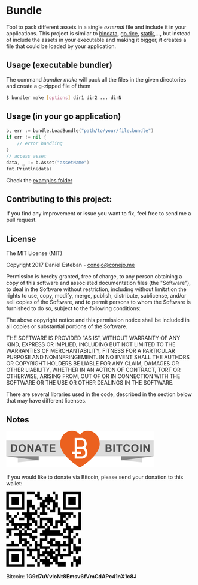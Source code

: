 Bundle
======
Tool to pack different assets in a single *external* file and include it in your applications. This project is similar to [bindata](https://github.com/jteeuwen/go-bindata), [go.rice](https://github.com/GeertJohan/go.rice), [statik](https://github.com/rakyll/statik),..., but instead of include the assets in your executable and making it bigger, it creates a file that could be loaded by your application. 

## Usage (executable bundler)

The command *bundler make* will pack all the files in the given directories and create a g-zipped file of them
```bash
$ bundler make [options] dir1 dir2 ... dirN
``` 

## Usage (in your go application)

```go
b, err := bundle.LoadBundle("path/to/your/file.bundle")
if err != nil {
    // error handling
}
// access asset
data, _ := b.Asset("assetName")
fmt.Println(data)
```

Check the [examples folder](https://github.com/conejoninja/bundle/tree/master/examples)


## Contributing to this project:

If you find any improvement or issue you want to fix, feel free to send me a pull request.

## License

The MIT License (MIT)

Copyright 2017 Daniel Esteban - conejo@conejo.me

Permission is hereby granted, free of charge, to any person obtaining a copy of this software and associated documentation files (the "Software"), to deal in the Software without restriction, including without limitation the rights to use, copy, modify, merge, publish, distribute, sublicense, and/or sell copies of the Software, and to permit persons to whom the Software is furnished to do so, subject to the following conditions:

The above copyright notice and this permission notice shall be included in all copies or substantial portions of the Software.

THE SOFTWARE IS PROVIDED "AS IS", WITHOUT WARRANTY OF ANY KIND, EXPRESS OR IMPLIED, INCLUDING BUT NOT LIMITED TO THE WARRANTIES OF MERCHANTABILITY, FITNESS FOR A PARTICULAR PURPOSE AND NONINFRINGEMENT. IN NO EVENT SHALL THE AUTHORS OR COPYRIGHT HOLDERS BE LIABLE FOR ANY CLAIM, DAMAGES OR OTHER LIABILITY, WHETHER IN AN ACTION OF CONTRACT, TORT OR OTHERWISE, ARISING FROM, OUT OF OR IN CONNECTION WITH THE SOFTWARE OR THE USE OR OTHER DEALINGS IN THE SOFTWARE. 


There are several libraries used in the code, described in the section below that may have different licenses.




## Notes


![](https://raw.githubusercontent.com/conejoninja/cerrojo/master/assets/ribbon.png)

If you would like to donate via Bitcoin, please send your donation to this wallet:

   ![](https://raw.githubusercontent.com/conejoninja/cerrojo/master/assets/qr.png)

Bitcoin: **1G9d7uVvioNt8Emsv6fVmCdAPc41nX1c8J**